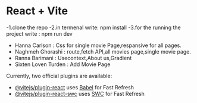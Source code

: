 # React + Vite
-1.clone the repo
-2.in termenal write:    npm install 
-3.for the running the project write : npm run dev

- Hanna Carlson : Css for single movie Page,respansive for all pages.
- Naghmeh Ghorashi : route,fetch API,all movies page,single movie page.
- Ranna Barimani : Usecontext,About us,Gradient
- Sixten Loven Turden : Add Movie Page







Currently, two official plugins are available:

- [@vitejs/plugin-react](https://github.com/vitejs/vite-plugin-react/blob/main/packages/plugin-react/README.md) uses [Babel](https://babeljs.io/) for Fast Refresh
- [@vitejs/plugin-react-swc](https://github.com/vitejs/vite-plugin-react-swc) uses [SWC](https://swc.rs/) for Fast Refresh
